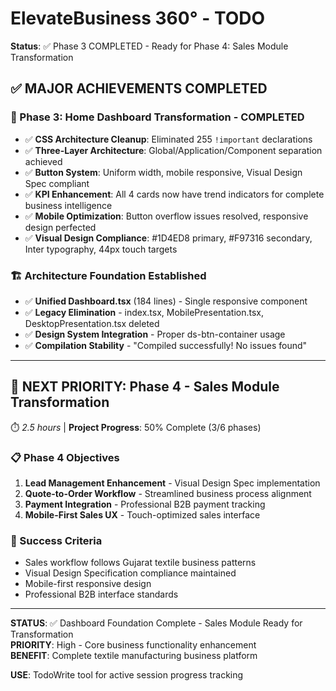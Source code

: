 # ElevateBusiness 360° - TODO

**Status**: ✅ Phase 3 COMPLETED - Ready for Phase 4: Sales Module Transformation

## **✅ MAJOR ACHIEVEMENTS COMPLETED**

### **🎯 Phase 3: Home Dashboard Transformation - COMPLETED**
- ✅ **CSS Architecture Cleanup**: Eliminated 255 `!important` declarations
- ✅ **Three-Layer Architecture**: Global/Application/Component separation achieved  
- ✅ **Button System**: Uniform width, mobile responsive, Visual Design Spec compliant
- ✅ **KPI Enhancement**: All 4 cards now have trend indicators for complete business intelligence
- ✅ **Mobile Optimization**: Button overflow issues resolved, responsive design perfected
- ✅ **Visual Design Compliance**: #1D4ED8 primary, #F97316 secondary, Inter typography, 44px touch targets

### **🏗️ Architecture Foundation Established**
- ✅ **Unified Dashboard.tsx** (184 lines) - Single responsive component
- ✅ **Legacy Elimination** - index.tsx, MobilePresentation.tsx, DesktopPresentation.tsx deleted
- ✅ **Design System Integration** - Proper ds-btn-container usage
- ✅ **Compilation Stability** - "Compiled successfully! No issues found"

---

## **🚀 NEXT PRIORITY: Phase 4 - Sales Module Transformation**
⏱️ *2.5 hours* | **Project Progress**: 50% Complete (3/6 phases)

### **📋 Phase 4 Objectives**
1. **Lead Management Enhancement** - Visual Design Spec implementation
2. **Quote-to-Order Workflow** - Streamlined business process alignment  
3. **Payment Integration** - Professional B2B payment tracking
4. **Mobile-First Sales UX** - Touch-optimized sales interface

### **🎯 Success Criteria**
- Sales workflow follows Gujarat textile business patterns
- Visual Design Specification compliance maintained
- Mobile-first responsive design
- Professional B2B interface standards

---

**STATUS**: ✅ Dashboard Foundation Complete - Sales Module Ready for Transformation  
**PRIORITY**: High - Core business functionality enhancement  
**BENEFIT**: Complete textile manufacturing business platform

**USE**: TodoWrite tool for active session progress tracking